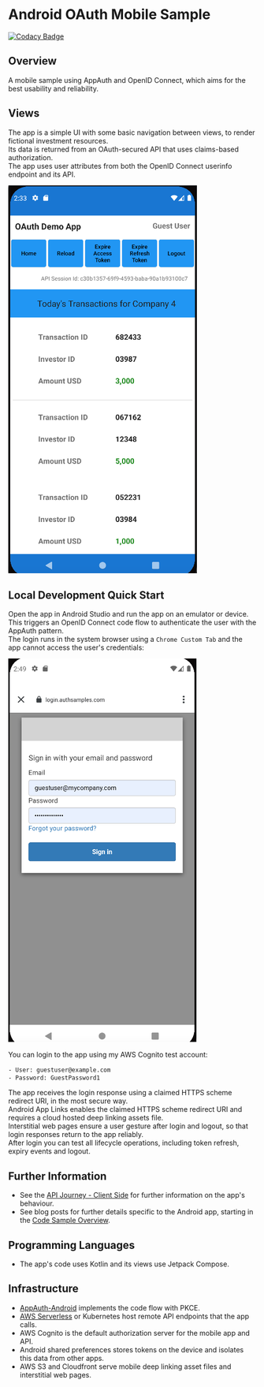 # Android OAuth Mobile Sample

[![Codacy Badge](https://api.codacy.com/project/badge/Grade/78cdd39847864113a5e9fa721184e7e4)](https://app.codacy.com/gh/gary-archer/oauth.mobilesample.android?utm_source=github.com&utm_medium=referral&utm_content=gary-archer/oauth.mobilesample.android&utm_campaign=Badge_Grade)

## Overview

A mobile sample using AppAuth and OpenID Connect, which aims for the best usability and reliability.

## Views

The app is a simple UI with some basic navigation between views, to render fictional investment resources.\
Its data is returned from an OAuth-secured API that uses claims-based authorization.\
The app uses user attributes from both the OpenID Connect userinfo endpoint and its API. 

![App Views](./doc/views.png)

## Local Development Quick Start

Open the app in Android Studio and run the app on an emulator or device.\
This triggers an OpenID Connect code flow to authenticate the user with the AppAuth pattern.\
The login runs in the system browser using a `Chrome Custom Tab` and the app cannot access the user's credentials:

![App Login](./doc/login.png)

You can login to the app using my AWS Cognito test account:

```text
- User: guestuser@example.com
- Password: GuestPassword1
```

The app receives the login response using a claimed HTTPS scheme redirect URI, in the most secure way.\
Android App Links enables the claimed HTTPS scheme redirect URI and requires a cloud hosted deep linking assets file.\
Interstitial web pages ensure a user gesture after login and logout, so that login responses return to the app reliably.\
After login you can test all lifecycle operations, including token refresh, expiry events and logout.

## Further Information

* See the [API Journey - Client Side](https://apisandclients.com/posts/api-journey-client-side) for further information on the app's behaviour.
* See blog posts for further details specific to the Android app, starting in the [Code Sample Overview](https://apisandclients.com/posts/android-code-sample-overview).

## Programming Languages

* The app's code uses Kotlin and its views use Jetpack Compose.

## Infrastructure

* [AppAuth-Android](https://github.com/openid/AppAuth-Android) implements the code flow with PKCE.
* [AWS Serverless](https://github.com/gary-archer/oauth.apisample.serverless) or Kubernetes host remote API endpoints that the app calls.
* AWS Cognito is the default authorization server for the mobile app and API.
* Android shared preferences stores tokens on the device and isolates this data from other apps.
* AWS S3 and Cloudfront serve mobile deep linking asset files and interstitial web pages.
